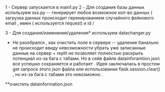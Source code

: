 1 - Сервер запускается в main1.py
2 - Для создания базы данных используем sss.py -- генерирует любое возможное кол-во данных ( загрузка данных происходит геренированием случайного фейкового email , имен ( используется request) и id /



3 - Для создания/изменения/удаления* используем datachanger.py





* Не разобрался , как очистить поле в сервере -- удаление банально не происходит ввиду невозможности убрать уже записанные данные на сервер + replit не позволяет полностью раскрыть потенциал из-за бага с табами.
Но в сейв файле datainforamtion.json все успешно сохраняется и работает . Идея заключалась в простом get запросе этого json файла или использовании flask.session.clear() , но из-за бага с табами это невозможно .



**очистить datainformation.json




